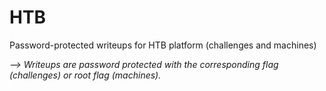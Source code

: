 # HTB

Password-protected writeups for HTB platform (challenges and machines)

*--> Writeups are password protected with the corresponding flag (challenges) or root flag (machines).*

